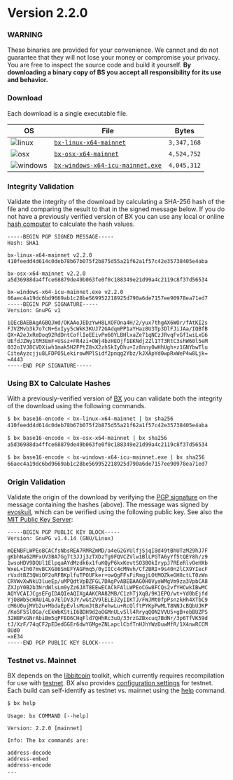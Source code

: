 # Version 2.2.0

### WARNING
These binaries are provided for your convenience. We cannot and do not guarantee that they will not lose your money or compromise your privacy. You are free to inspect the source code and build it yourself. **By downloading a binary copy of BS you accept all responsibility for its use and behavior.**

### Download
Each download is a single executable file.

| OS | File | Bytes |
|----|------|-------|
|![linux](https://github.com/libbitcoin/libbitcoin-explorer/wiki/linux.png) | [`bx-linux-x64-mainnet`](https://github.com/libbitcoin/libbitcoin-explorer/releases/download/v2.2.0/bs-linux-x64-consensus-mainnet) | `3,347,168` |
|![osx](https://github.com/libbitcoin/libbitcoin-explorer/wiki/osx.png) | [`bx-osx-x64-mainnet`](https://github.com/libbitcoin/libbitcoin-explorer/releases/download/v2.2.0/bs-osx-x64-consensus-mainnet) | `4,524,752` |
|![windows](https://github.com/libbitcoin/libbitcoin-explorer/wiki/windows.png) | [`bx-windows-x64-icu-mainnet.exe`](https://github.com/libbitcoin/libbitcoin-explorer/releases/download/v2.2.0/bs-windows-x64-consensus-mainnet.exe) | `4,045,312` |

### Integrity Validation
Validate the integrity of the download by calculating a SHA-256 hash of the file and comparing the result to that in the signed message below. If you do not have a previously verified version of BX you can use any local or online [hash computer](http://onlinemd5.com) to calculate the hash values.

```
-----BEGIN PGP SIGNED MESSAGE-----
Hash: SHA1

bx-linux-x64-mainnet v2.2.0
410feedd4d614c0deb78b67b075f2b875d55a21f62a1f57c42e35738405e4aba

bx-osx-x64-mainnet v2.2.0
a5d36988da4ffce68879de49b063fe0f0c188349e21d99a4c2119c8f37d56534

bx-windows-x64-icu-mainnet.exe v2.2.0
66aec4a19dc6bd9669ab1c28be569952218925d790a6de7157ee90978ea71ed7
-----BEGIN PGP SIGNATURE-----
Version: GnuPG v1

iQEcBAEBAgAGBQJWd/OKAAoJEDzYwH8LXOFOna4H/2/yux7thgAX6WOr/fAtKI2s
FJVZMvb3k7o7cN+6xIyy5cWkK3KUJ72GAdqmPP1aYHaz8U3Tp3DlFJiJAa/IQBfB
QX+A2eJxReDoq92RdDntCoflIoEEivPn60YLBHlxaZe71qNCzJRvqFvGf1wiLxG6
UEfdJZWy1tM3EmF+USsz+FR4zi+OWj4bzHEOjf1EKNdj2Zl1TT3RtC3shW60l5eM
032oIVJ8CVDXiwh1mak5H2FPtZ8sX2zhSkIyDhu+Iz8nny0wHhUgh+z1GNYbwTlu
CiteAyzcjju8LFDPO5LekirowMPlSidf2pnqg2Ybz/kJXApYd0wpRxWeP4w8Ljk=
=A443
-----END PGP SIGNATURE-----
```

### Using BX to Calculate Hashes
With a previously-verified version of [BX](https://github.com/libbitcoin/libbitcoin-explorer/wiki) you can validate both the integrity of the download using the following commands.
```sh
$ bx base16-encode < bx-linux-x64-mainnet | bx sha256
410feedd4d614c0deb78b67b075f2b875d55a21f62a1f57c42e35738405e4aba

$ bx base16-encode < bx-osx-x64-mainnet | bx sha256
a5d36988da4ffce68879de49b063fe0f0c188349e21d99a4c2119c8f37d56534

$ bx base16-encode < bx-windows-x64-icu-mainnet.exe | bx sha256
66aec4a19dc6bd9669ab1c28be569952218925d790a6de7157ee90978ea71ed7
```

### Origin Validation
Validate the origin of the download by verifying the [PGP signature](http://en.wikipedia.org/wiki/Pretty_Good_Privacy) on the message containing the hashes (above). The message was signed by [evoskuil](https://twitter.com/evoskuil), which can be verified using the following public key. See also the [MIT Public Key Server](https://pgp.mit.edu/pks/lookup?op=get&search=0x3CD8C07F0B5CE14E):

```
-----BEGIN PGP PUBLIC KEY BLOCK-----
Version: GnuPG v1.4.14 (GNU/Linux)

mQENBFLWPEoBCACfsNbsREA7RMRZmMD/a4eG2GYUlfjSjqI8d49tBhUTzM29hJ7F
gKbhNa62MFxUV3BA7Gg7t3JJj3zTXDzTg9FQVCZVlw1BlLPGTA6yYf5tQEY8h/z9
1wsoHDV9DQUl1ElpqaAYdMzdk6x1fuKQyP6kxKevtSO3BOkIrypJ7REeRlvOeHXb
WxeL+Ih07mvBCXG86SmEFYAGPmq5/0yIICc4cMNvh/Cf2BRI+9s40n2lCX9YIecF
rVxdtBZ3QWiOF2oRFBKplfuTPOUFker+owQgFFsFiRmgjLOtMOZkeGH8ctLT0zWn
CRVWvXwNkU3lueEp/uMPQdtVpBZFGL7DAgPvABEBAAG0H0VyaWMgVm9za3VpbCA8
ZXJpY0B2b3NrdWlsLm9yZz6JAT8EEwECACkFAlLWPEoCGw8FCQs2vfYHCwkIBwMC
AQYVCAIJCgsEFgIDAQIeAQIXgAAKCRA82MB/C1zhTjXqB/9K1EPQ/wt+Yd0bEjfd
YjO8Wb5cHAU14Lo7ElDV3JY/wGtZV9lELEJZyIIKTJ/FWJMt0fpPsnzkHh4XTbC9
cM6U0ujMVb2u+MbdaEpEvlsMomJtBzFehwLu+RcQlftPYKpPwMLT8NNJcBQbUJKP
/Ko5F5SlOGa/cEkWbKStiI6BDH9d2oOGMnULvSll4RryqQON2VVU5+gB+ebBUZPS
32HBPxGNrAbiBm5qPFEO6CHqFld7QHhRc3uO/33rzGZBxcuq7BdNr/3p6TfVK59d
tJ/XzF/74qCF2pEDedGGEr6dwYGMgeZNLapclCbfTnHJhYWzDuwMfR/1X4nwRCCM
0Ud0
=xE34
-----END PGP PUBLIC KEY BLOCK-----
```

### Testnet vs. Mainnet
BX depends on the [libbitcoin](https://github.com/libbitcoin/libbitcoin) toolkit, which currently requires recompilation for use with [testnet](https://en.bitcoin.it/wiki/Testnet). BX also provides [configuration settings](https://github.com/libbitcoin/libbitcoin-explorer/wiki/Configuration-Settings) for testnet. Each build can self-identify as testnet vs. mainnet using the [help](bx-help#example-1) command.
```sh
$ bx help
```
```
Usage: bx COMMAND [--help]

Version: 2.2.0 [mainnet]

Info: The bx commands are:

address-decode
address-embed
address-encode
...
```